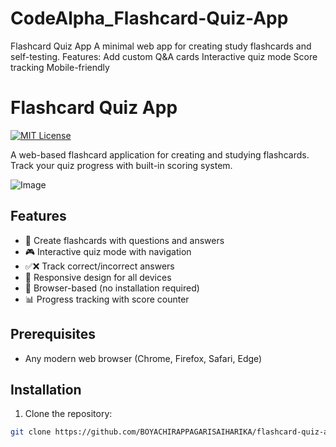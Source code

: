 # CodeAlpha_Flashcard-Quiz-App
Flashcard Quiz App A minimal web app for creating study flashcards and self-testing. Features:  Add custom Q&amp;A cards  Interactive quiz mode  Score tracking  Mobile-friendly
# Flashcard Quiz App
[![MIT License](https://img.shields.io/badge/License-MIT-green.svg)](https://choosealicense.com/licenses/mit/)

A web-based flashcard application for creating and studying flashcards. Track your quiz progress with built-in scoring system.

![Image](https://github.com/user-attachments/assets/a2239611-bc95-4cad-9851-8c2204122aa1)

## Features

- 📝 Create flashcards with questions and answers
- 🎮 Interactive quiz mode with navigation
- ✅❌ Track correct/incorrect answers
- 📱 Responsive design for all devices
- 🔄 Browser-based (no installation required)
- 📊 Progress tracking with score counter

## Prerequisites

- Any modern web browser (Chrome, Firefox, Safari, Edge)

## Installation

1. Clone the repository:
```bash
git clone https://github.com/BOYACHIRAPPAGARISAIHARIKA/flashcard-quiz-app.git
